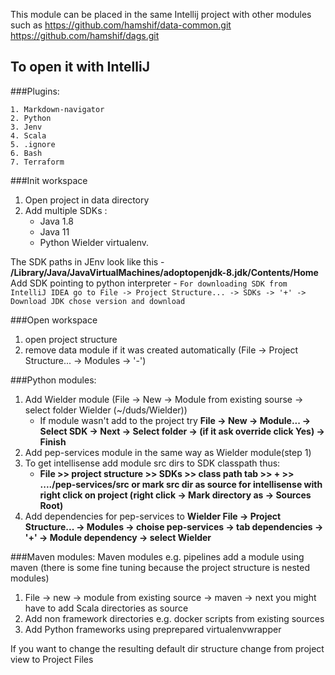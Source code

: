 This module can be placed in the same Intellij project with other modules
such as 
https://github.com/hamshif/data-common.git \
https://github.com/hamshif/dags.git

## To open it with IntelliJ
###Plugins:

    1. Markdown-navigator
    2. Python
    3. Jenv
    4. Scala
    5. .ignore
    6. Bash
    7. Terraform

###Init workspace
1. Open project in data directory
2. Add multiple SDKs :
    - Java 1.8
    - Java 11
    - Python Wielder virtualenv.
   
The SDK paths in JEnv look like this - **/Library/Java/JavaVirtualMachines/adoptopenjdk-8.jdk/Contents/Home**\
Add SDK pointing to python interpreter -
`For downloading SDK from IntelliJ IDEA go to File -> Project Structure... -> SDKs -> '+' -> Download JDK chose version and download`

###Open workspace
1. open project structure
2. remove data module if it was created automatically (File -> Project Structure... -> Modules -> '-')

###Python modules:
1. Add Wielder module (File -> New -> Module from existing sourse -> select folder Wielder (~/duds/Wielder))
    - If module wasn't add to the project try **File -> New -> Module... -> Select SDK -> Next -> Select folder -> (if it ask override click Yes) -> Finish** 
2. Add pep-services module in the same way as Wielder module(step 1)
3. To get intellisense add module src dirs to SDK classpath thus:
   - **File >> project structure >> SDKs >> class path tab >> + >> ..../pep-services/src  or mark src dir as source for intellisense with right click on project (right click -> Mark directory as -> Sources Root)**
4. Add dependencies for pep-services to **Wielder File -> Project Structure... -> Modules -> choise pep-services -> tab dependencies -> '+' ->  Module dependency -> select Wielder**

###Maven modules:
Maven modules e.g. pipelines add a module using maven (there is some fine tuning because the project structure is nested modules)
1. File -> new -> module from existing source -> maven -> next
you might have to add Scala directories as source
1. Add non framework directories e.g. docker scripts from existing sources
1. Add Python frameworks using preprepared virtualenvwrapper


If you want to change the resulting default dir structure change from project view to Project Files


